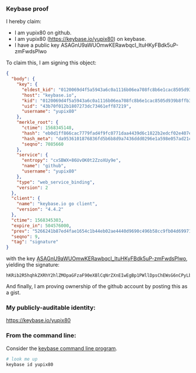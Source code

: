 ### Keybase proof

I hereby claim:

  * I am yupix80 on github.
  * I am yupix80 (https://keybase.io/yupix80) on keybase.
  * I have a public key ASAGnU9aWUOmwKERawbqcI_ItuHKyFBdk5uP-zmFwdsPlwo

To claim this, I am signing this object:

```json
{
  "body": {
    "key": {
      "eldest_kid": "0120069d4f5a5943a6c0a1116b06ea708fc8b6e1cac8505d939b8ffb3985c1db0f970a",
      "host": "keybase.io",
      "kid": "0120069d4f5a5943a6c0a1116b06ea708fc8b6e1cac8505d939b8ffb3985c1db0f970a",
      "uid": "43b70f012b1807273dc73461eff87219",
      "username": "yupix80"
    },
    "merkle_root": {
      "ctime": 1568345148,
      "hash": "eb0d1ff866cac7779fad4f9fc0771daa4439d6c1822b2edcf02e407e5c0cff2126656e0aa689628d2576260bbb8860ac3d644030f137d17c82163eba10b11ef1",
      "hash_meta": "da9536101876836fd5b6b8d9a7436ddd0296e1a598e057ad21c8dc97e2f1dade",
      "seqno": 7085660
    },
    "service": {
      "entropy": "cxSBWX+86UvOK0t2ZzoXUy9e",
      "name": "github",
      "username": "yupix80"
    },
    "type": "web_service_binding",
    "version": 2
  },
  "client": {
    "name": "keybase.io go client",
    "version": "4.4.2"
  },
  "ctime": 1568345303,
  "expire_in": 504576000,
  "prev": "5266241b87ed4fae1654c1b44eb02ae4440d9690c496b58cc9fb04d699717882",
  "seqno": 9,
  "tag": "signature"
}
```

with the key [ASAGnU9aWUOmwKERawbqcI_ItuHKyFBdk5uP-zmFwdsPlwo](https://keybase.io/yupix80), yielding the signature:

```
hKRib2R5hqhkZXRhY2hlZMOpaGFzaF90eXBlCqNrZXnEIwEgBp1PWllDpsChEWsG6nCPyLbhyshQXZObj/s5hcHbD5cKp3BheWxvYWTESpcCCcQgUmYkG4ftT64WVMG0TrAq5EQNlpDElrWMyfsE1plxeILEICk5N2thrfL/AccIDkYFVziYCxKxbj6Xrc2Ee6RxwFlXAgHCo3NpZ8RAFcoKu4cwzeV4PgqOuqDF/jKmUe45Ou4REd+GxTxH3/E//d/sdkRyhHjapRXVYig1tHsuzLPp9jcWvqpHgdQxC6hzaWdfdHlwZSCkaGFzaIKkdHlwZQildmFsdWXEINlY3XR92Vb+iZJBAU2xn5Ejf4qhgVL30RSz40T8aDLyo3RhZ80CAqd2ZXJzaW9uAQ==

```

And finally, I am proving ownership of the github account by posting this as a gist.

### My publicly-auditable identity:

https://keybase.io/yupix80

### From the command line:

Consider the [keybase command line program](https://keybase.io/download).

```bash
# look me up
keybase id yupix80
```

